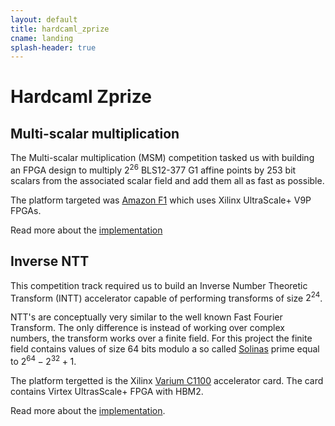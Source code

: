 ```yaml
---
layout: default
title: hardcaml_zprize
cname: landing
splash-header: true
---
```


# Hardcaml Zprize

## Multi-scalar multiplication

The Multi-scalar multiplication (MSM) competition tasked us with building an FPGA design
to multiply $2^26$ BLS12-377 G1 affine points by 253 bit scalars from the associated
scalar field and add them all as fast as possible.

The platform targeted was
[Amazon F1](https://aws.amazon.com/ec2/instance-types/f1/)
which uses Xilinx UltraScale+ V9P FPGAs.

Read more about the [implementation](msm_overview.html)

## Inverse NTT

This competition track required us to build an Inverse Number
Theoretic Transform (INTT) accelerator capable of performing
transforms of size $2^24$.

NTT's are conceptually very similar to the well known Fast Fourier
Transform. The only difference is instead of working over complex
numbers, the transform works over a finite field. For this project the
finite field contains values of size 64 bits modulo a so called
[Solinas](https://en.wikipedia.org/wiki/Solinas_prime) prime equal to
$2^64 - 2^32 + 1$.

The platform tergetted is the Xilinx [Varium
C1100](https://www.xilinx.com/products/accelerators/varium/c1100.html)
accelerator card. The card contains Virtex UltrasScale+ FPGA with HBM2.

Read more about the [implementation](ntt-overview.html).

